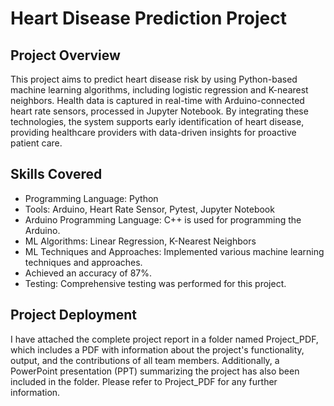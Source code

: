 # Heart Disease Prediction Project

## Project Overview
This project aims to predict heart disease risk by using Python-based machine learning algorithms, including logistic regression and K-nearest neighbors. Health data is captured in real-time with Arduino-connected heart rate sensors, processed in Jupyter Notebook. By integrating these technologies, the system supports early identification of heart disease, providing healthcare providers with data-driven insights for proactive patient care.

## Skills Covered

- Programming Language: Python
- Tools: Arduino, Heart Rate Sensor, Pytest, Jupyter Notebook
- Arduino Programming Language: C++ is used for programming the Arduino.
- ML Algorithms: Linear Regression, K-Nearest Neighbors
- ML Techniques and Approaches: Implemented various machine learning techniques and approaches.
- Achieved an accuracy of 87%.
- Testing: Comprehensive testing was performed for this project.

## Project Deployment

I have attached the complete project report in a folder named Project_PDF, which includes a PDF with information about the project's functionality, output, and the contributions of all team members. Additionally, a PowerPoint presentation (PPT) summarizing the project has also been included in the folder. Please refer to Project_PDF for any further information.
